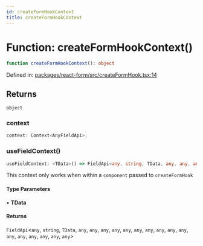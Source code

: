 ```yaml
---
id: createFormHookContext
title: createFormHookContext
---
```


<!-- DO NOT EDIT: this page is autogenerated from the type comments -->

# Function: createFormHookContext()

```ts
function createFormHookContext(): object
```

Defined in: [packages/react-form/src/createFormHook.tsx:14](https://github.com/TanStack/form/blob/main/packages/react-form/src/createFormHook.tsx#L14)

## Returns

`object`

### context

```ts
context: Context<AnyFieldApi>;
```

### useFieldContext()

```ts
useFieldContext: <TData>() => FieldApi<any, string, TData, any, any, any, any, any, any, any, any, any, any, any, any, any, any, any, any>;
```

This context only works when within a `component` passed to `createFormHook`

#### Type Parameters

• **TData**

#### Returns

`FieldApi`\<`any`, `string`, `TData`, `any`, `any`, `any`, `any`, `any`, `any`, `any`, `any`, `any`, `any`, `any`, `any`, `any`, `any`, `any`, `any`\>
